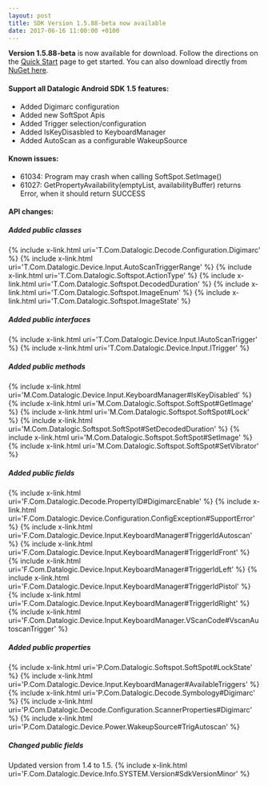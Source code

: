```yaml
---
layout: post
title: SDK Version 1.5.88-beta now available
date: 2017-06-16 11:00:00 +0100
---
```


**Version 1.5.88-beta** is now available for download. Follow the directions on the <a href="{{ site.baseurl }}/quick-start">Quick Start</a> page to get started. You can also download directly from <a href="https://www.nuget.org/packages/datalogic-xamarin-sdk/1.5.88-beta">NuGet here</a>.


#### Support all Datalogic Android SDK 1.5 features:
* Added Digimarc configuration
* Added new SoftSpot Apis
* Added Trigger selection/configuration
* Added IsKeyDisasbled to KeyboardManager
* Added AutoScan as a configurable WakeupSource


#### Known issues:
* 61034: Program may crash when calling SoftSpot.SetImage()
* 61027: GetPropertyAvailability(emptyList, availabilityBuffer) returns Error, when it should return SUCCESS

#### API changes:


##### Added public classes
{% include x-link.html uri='T.Com.Datalogic.Decode.Configuration.Digimarc' %}
{% include x-link.html uri='T.Com.Datalogic.Device.Input.AutoScanTriggerRange' %}
{% include x-link.html uri='T.Com.Datalogic.Softspot.ActionType' %}
{% include x-link.html uri='T.Com.Datalogic.Softspot.DecodedDuration' %}
{% include x-link.html uri='T.Com.Datalogic.Softspot.ImageEnum' %}
{% include x-link.html uri='T.Com.Datalogic.Softspot.ImageState' %}


##### Added public interfaces
{% include x-link.html uri='T.Com.Datalogic.Device.Input.IAutoScanTrigger' %}
{% include x-link.html uri='T.Com.Datalogic.Device.Input.ITrigger' %}


##### Added public methods

{% include x-link.html uri='M.Com.Datalogic.Device.Input.KeyboardManager#IsKeyDisabled' %}
{% include x-link.html uri='M.Com.Datalogic.Softspot.SoftSpot#GetImage' %}
{% include x-link.html uri='M.Com.Datalogic.Softspot.SoftSpot#Lock' %}
{% include x-link.html uri='M.Com.Datalogic.Softspot.SoftSpot#SetDecodedDuration' %}
{% include x-link.html uri='M.Com.Datalogic.Softspot.SoftSpot#SetImage' %}
{% include x-link.html uri='M.Com.Datalogic.Softspot.SoftSpot#SetVibrator' %}

##### Added public fields
{% include x-link.html uri='F.Com.Datalogic.Decode.PropertyID#DigimarcEnable' %}
{% include x-link.html uri='F.Com.Datalogic.Device.Configuration.ConfigException#SupportError' %}
{% include x-link.html uri='F.Com.Datalogic.Device.Input.KeyboardManager#TriggerIdAutoscan' %}
{% include x-link.html uri='F.Com.Datalogic.Device.Input.KeyboardManager#TriggerIdFront' %}
{% include x-link.html uri='F.Com.Datalogic.Device.Input.KeyboardManager#TriggerIdLeft' %}
{% include x-link.html uri='F.Com.Datalogic.Device.Input.KeyboardManager#TriggerIdPistol' %}
{% include x-link.html uri='F.Com.Datalogic.Device.Input.KeyboardManager#TriggerIdRight' %}
{% include x-link.html uri='F.Com.Datalogic.Device.Input.KeyboardManager.VScanCode#VscanAutoscanTrigger' %}


##### Added public properties
{% include x-link.html uri='P.Com.Datalogic.Softspot.SoftSpot#LockState' %}
{% include x-link.html uri='P.Com.Datalogic.Device.Input.KeyboardManager#AvailableTriggers' %}
{% include x-link.html uri='P.Com.Datalogic.Decode.Symbology#Digimarc' %}
{% include x-link.html uri='P.Com.Datalogic.Decode.Configuration.ScannerProperties#Digimarc' %}
{% include x-link.html uri='P.Com.Datalogic.Device.Power.WakeupSource#TrigAutoscan' %}

##### Changed public fields

Updated version from 1.4 to 1.5.
{% include x-link.html uri='F.Com.Datalogic.Device.Info.SYSTEM.Version#SdkVersionMinor' %}




 

